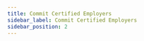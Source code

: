 ```yaml
---
title: Commit Certified Employers
sidebar_label: Commit Certified Employers 
sidebar_position: 2
---
```


